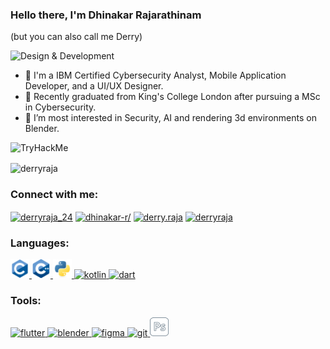 ### Hello there, I'm Dhinakar Rajarathinam
(but you can also call me Derry)

![Design & Development](https://play-lh.googleusercontent.com/vVJMnJMx86c1WGtUXc2yc7JBT6HtPeuXHZ1PyVJi3hoJsCBtfyU2-2qYmv-rvyvTLQ=w3840-h2160-rw)

- 👀 I'm a IBM Certified Cybersecurity Analyst, Mobile Application Developer, and a UI/UX Designer.
- 📙 Recently graduated from King's College London after pursuing a MSc in Cybersecurity.
- 🌱 I’m most interested in Security, AI and rendering 3d environments on Blender.
<img src="https://tryhackme-badges.s3.amazonaws.com/derryraja.png" alt="TryHackMe">
<p><img align="center" src="https://github-readme-stats.vercel.app/api/top-langs?username=derryraja&show_icons=true&locale=en&layout=compact" alt="derryraja" /></p>



<h3 align="left">Connect with me:</h3>
<p align="left">
<a href="https://twitter.com/derryraja_24" target="blank"><img align="center" src="https://raw.githubusercontent.com/rahuldkjain/github-profile-readme-generator/master/src/images/icons/Social/twitter.svg" alt="derryraja_24" height="20" width="30" /></a>
<a href="https://linkedin.com/in/dhinakar-r/" target="blank"><img align="center" src="https://raw.githubusercontent.com/rahuldkjain/github-profile-readme-generator/master/src/images/icons/Social/linked-in-alt.svg" alt="dhinakar-r/" height="20" width="30" /></a>
<a href="https://instagram.com/derry.jpeg" target="blank"><img align="center" src="https://raw.githubusercontent.com/rahuldkjain/github-profile-readme-generator/master/src/images/icons/Social/instagram.svg" alt="derry.raja" height="20" width="30" /></a>
<a href="https://www.behance.net/derryraja" target="blank"><img align="center" src="https://raw.githubusercontent.com/rahuldkjain/github-profile-readme-generator/master/src/images/icons/Social/behance.svg" alt="derryraja" height="20" width="30" /></a>
</p>

<h3 align="left">Languages:</h3>
<p align="left"> 
  <a href="https://www.cprogramming.com/" target="_blank"> <img src="https://raw.githubusercontent.com/devicons/devicon/master/icons/c/c-original.svg" alt="c" width="30" height="30"/>  </a>
  <a href="https://www.w3schools.com/cpp/" target="_blank"> <img src="https://raw.githubusercontent.com/devicons/devicon/master/icons/cplusplus/cplusplus-original.svg" alt="cplusplus" width="30" height="30"/> </a>
  <a href="https://www.python.org" target="_blank"> <img src="https://raw.githubusercontent.com/devicons/devicon/master/icons/python/python-original.svg" alt="python" width="30" height="30"/> </a> 
  <a href="https://kotlinlang.org" target="_blank"> <img src="https://www.vectorlogo.zone/logos/kotlinlang/kotlinlang-icon.svg" alt="kotlin" width="30" height="30"/> </a>
  <a href="https://dart.dev" target="_blank"> <img src="https://www.vectorlogo.zone/logos/dartlang/dartlang-icon.svg" alt="dart" width="30" height="30"/> </a> </p>
   
  
<h3 align="left">Tools:</h3>
<p align="left"> 
  <a href="https://flutter.dev" target="_blank"> <img src="https://www.vectorlogo.zone/logos/flutterio/flutterio-icon.svg" alt="flutter" width="30" height="30"/> </a>
  <a href="https://www.blender.org/" target="_blank"> <img src="https://download.blender.org/branding/community/blender_community_badge_white.svg" alt="blender" width="30" height="30"/> </a>    
  <a href="https://www.figma.com/" target="_blank"> <img src="https://www.vectorlogo.zone/logos/figma/figma-icon.svg" alt="figma" width="30" height="30"/> </a> 
  <a href="https://git-scm.com/" target="_blank"> <img src="https://www.vectorlogo.zone/logos/git-scm/git-scm-icon.svg" alt="git" width="30" height="30"/> </a>   
  <a href="https://www.photoshop.com/en" target="_blank"> <img src="https://raw.githubusercontent.com/devicons/devicon/master/icons/photoshop/photoshop-line.svg" alt="photoshop" width="30" height="30"/> </a> </p>
 
<!---
derryraja/derryraja is a ✨ special ✨ repository because its `README.md` (this file) appears on your GitHub profile.
You can click the Preview link to take a look at your changes.
--->
